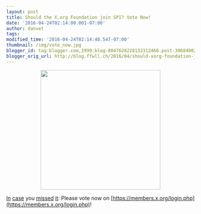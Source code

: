 ```yaml
---
layout: post
title: Should the X.org Foundation join SPI? Vote Now!
date: '2016-04-24T02:14:00.001-07:00'
author: danvet
tags: 
modified_time: '2016-04-24T02:14:48.547-07:00'
thumbnail: /img/vote_now.jpg
blogger_id: tag:blogger.com,1999:blog-8047628228132312466.post-3068400291878314076
blogger_orig_url: http://blog.ffwll.ch/2016/04/should-xorg-foundation-join-spi-vote-now.html
---
```


<div class="separator" style="clear: both; text-align: center;"><a href="/img/vote_now.jpg" imageanchor="1" style="margin-left: 1em; margin-right: 1em;"><img border="0" height="320" src="https://2.bp.blogspot.com/-0xdeyuFfML0/VxcuHa6le1I/AAAAAAAAAY0/szB2xu42-qwWGLZpwIitJYZkDKiNrgBsQCKgB/s320/vote_now.jpg" width="320" /></a></div>



[In](http://keithp.com/blogs/x.org-election/)
[case](https://phoronix.com/scan.php?page=news_item&amp;px=Xorg-2016-Elections-Start)
you
[missed](http://blog.ffwll.ch/2016/04/xorg-foundation-election-vote-now.html?showComment=1461317453899#c781631829836255757)
[it](http://www.xorg-foundation.org/wiki/BoardOfDirectors/Elections/2016/):
Please vote now on [https://members.x.org/login.php](https://members.x.org/login.php)!
